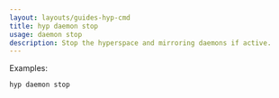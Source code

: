 ```yaml
---
layout: layouts/guides-hyp-cmd
title: hyp daemon stop
usage: daemon stop
description: Stop the hyperspace and mirroring daemons if active.
---
```


Examples:

```bash
hyp daemon stop
```